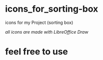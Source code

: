 # icons_for_sorting-box
icons for my Project (sorting box)

_all icons are made with LibreOffice Draw_

# feel free to use


